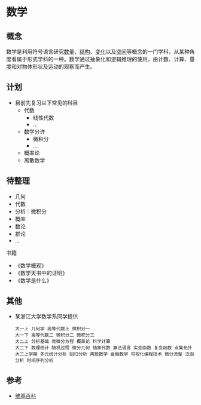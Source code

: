 # 数学

## 概念

数学是利用符号语言研究[数量](#)、[结构](#)、[变化](#)以及[空间](#)等概念的一门学科，从某种角度看属于形式学科的一种。数学通过抽象化和逻辑推理的使用，由计数、计算、量度和对物体形状及运动的观察而产生。

## 计划

- 目前先复习以下常见的科目
    - 代数
        - 线性代数
        - ...
    - 数学分许
        - 微积分
        - ...
    - 概率论
    - 离散数学

## 待整理

- 几何
- 代数
- 分析：微积分
- 概率
- 数论
- 群论
- ...

书籍
- 《数学概观》
- 《数学天书中的证明》
- 《数学是什么》

## 其他

- 某浙江大学数学系同学提供
    ```
    大一上 几何学 高等代数上 微积分一
    大一下 高等代数二 微积分二 微积分三
    大二上 分析基础 常微分方程 概率论 科学计算
    大二下 数理统计 随机过程 微分几何 抽象代数 算法语言 实变函数 复变函数 点集拓扑
    大三上学期 多元统计分析 回归分析 离散数学 金融数学 可视化编程技术 微分流型 泛函分析 时间序列分析
    ```

## 参考

- [维基百科](https://zh.wikipedia.org/wiki/%E6%95%B0%E5%AD%A6%E7%BB%93%E6%9E%84)